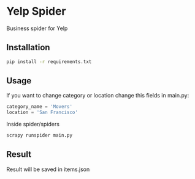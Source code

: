 # Yelp Spider

Business spider for Yelp

## Installation

```bash
pip install -r requirements.txt
```

## Usage

If you want to change category or location change this fields in main.py:

```python
category_name = 'Movers'
location = 'San Francisco'
```

Inside spider/spiders

```bash
scrapy runspider main.py
```

## Result

Result will be saved in items.json
